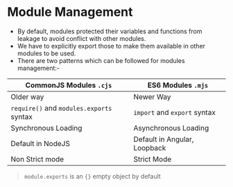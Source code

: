 # Module Management

- By default, modules protected their variables and functions from leakage to avoid conflict with other modules.
- We have to explicitly export those to make them available in other modules to be used.
- There are two patterns which can be followed for modules management:-

| CommonJS Modules `.cjs`                  | ES6 Modules `.mjs`           |
| ---------------------------------------- | ---------------------------- |
| Older way                                | Newer Way                    |
| `require()` and `modules.exports` syntax | `import` and `export` syntax |
| Synchronous Loading                      | Asynchronous Loading         |
| Default in NodeJS                        | Default in Angular, Loopback |
| Non Strict mode                          | Strict Mode                  |

> `module.exports` is an `{}` empty object by default
